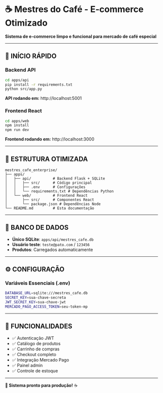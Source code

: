 # ☕ Mestres do Café - E-commerce Otimizado

**Sistema de e-commerce limpo e funcional para mercado de café especial**

---

## 🚀 **INÍCIO RÁPIDO**

### **Backend API**
```bash
cd apps/api
pip install -r requirements.txt
python src/app.py
```
**API rodando em:** http://localhost:5001

### **Frontend React**
```bash
cd apps/web
npm install
npm run dev
```
**Frontend rodando em:** http://localhost:3000

---

## 📁 **ESTRUTURA OTIMIZADA**

```
mestres_cafe_enterprise/
├── apps/
│   ├── api/          # Backend Flask + SQLite
│   │   ├── src/      # Código principal
│   │   ├── .env      # Configurações
│   │   └── requirements.txt # Dependências Python
│   └── web/          # Frontend React
│       ├── src/      # Componentes React
│       └── package.json # Dependências Node
└── README.md         # Esta documentação
```

---

## 💾 **BANCO DE DADOS**

- **Único SQLite**: `apps/api/mestres_cafe.db`
- **Usuário teste**: `teste@pato.com` / `123456`
- **Produtos**: Carregados automaticamente

---

## ⚙️ **CONFIGURAÇÃO**

### **Variáveis Essenciais (.env)**
```bash
DATABASE_URL=sqlite:///mestres_cafe.db
SECRET_KEY=sua-chave-secreta
JWT_SECRET_KEY=sua-chave-jwt
MERCADO_PAGO_ACCESS_TOKEN=seu-token-mp
```

---

## 🎯 **FUNCIONALIDADES**

- ✅ Autenticação JWT
- ✅ Catálogo de produtos
- ✅ Carrinho de compras
- ✅ Checkout completo
- ✅ Integração Mercado Pago
- ✅ Painel admin
- ✅ Controle de estoque

---

**🚀 Sistema pronto para produção!** ☕